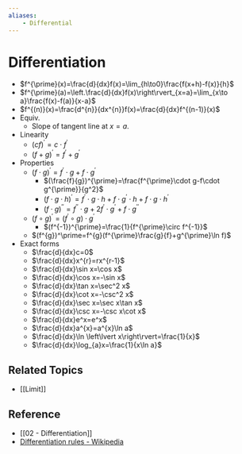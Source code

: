 ```yaml
---
aliases:
    - Differential
---
```


# Differentiation

- $f^{\prime}(x)=\frac{d}{dx}f(x)=\lim_{h\to0}\frac{f(x+h)-f(x)}{h}$
- $f^{\prime}(a)=\left.\frac{d}{dx}f(x)\right\rvert_{x=a}=\lim_{x\to a}\frac{f(x)-f(a)}{x-a}$
- $f^{(n)}(x)=\frac{d^{n}}{dx^{n}}f(x)=\frac{d}{dx}f^{(n-1)}(x)$
- Equiv.
    - Slope of tangent line at $x=a$.
- Linearity
    - $(cf)^{\prime}=c\cdot f^{\prime}$
    - $(f+g)^{\prime}=f^{\prime}+g^{\prime}$
- Properties
    - $(f\cdot g)^{\prime}=f^{\prime}\cdot g+f\cdot g^{\prime}$
        - $(\frac{f}{g})^{\prime}=\frac{f^{\prime}\cdot g-f\cdot g^{\prime}}{g^2}$
        - $(f\cdot g\cdot h)^{\prime}=f^{\prime}\cdot g\cdot h+f\cdot g^{\prime}\cdot h+f\cdot g\cdot h^{\prime}$
        - $(f\cdot g)^{\prime\prime}=f^{\prime\prime}\cdot g+2f^{\prime}\cdot g^{\prime}+f\cdot g^{\prime\prime}$
    - $(f\circ g)^{\prime}=(f^{\prime}\circ g)\cdot g^{\prime}$
        - $(f^{-1})^{\prime}=\frac{1}{f^{\prime}\circ f^{-1}}$
    - $(f^{g})^\prime=f^{g}(f^{\prime}\frac{g}{f}+g^{\prime}\ln f)$
- Exact forms
    - $\frac{d}{dx}c=0$
    - $\frac{d}{dx}x^{r}=rx^{r-1}$
    - $\frac{d}{dx}\sin x=\cos x$
    - $\frac{d}{dx}\cos x=-\sin x$
    - $\frac{d}{dx}\tan x=\sec^2 x$
    - $\frac{d}{dx}\cot x=-\csc^2 x$
    - $\frac{d}{dx}\sec x=\sec x\tan x$
    - $\frac{d}{dx}\csc x=-\csc x\cot x$
    - $\frac{d}{dx}e^x=e^x$
    - $\frac{d}{dx}a^{x}=a^{x}\ln a$
    - $\frac{d}{dx}\ln \left\lvert x\right\rvert=\frac{1}{x}$
    - $\frac{d}{dx}\log_{a}x=\frac{1}{x\ln a}$

## Related Topics

- [[Limit]]

## Reference

- [[02 - Differentiation]]
- [Differentiation rules - Wikipedia](https://en.wikipedia.org/wiki/Differentiation_rules)
